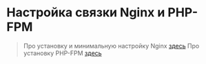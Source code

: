 # Настройка связки Nginx и PHP-FPM

> Про установку и минимальную настройку Nginx [здесь](kjsdfhsjkdfh)
> Про установку PHP-FPM [здесь](sdfkljsfln)

